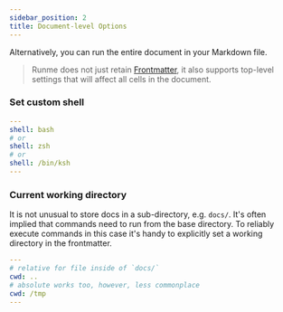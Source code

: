 ```yaml
---
sidebar_position: 2
title: Document-level Options
---
```


Alternatively, you can run the entire document in your Markdown file.

> Runme does not just retain [Frontmatter](https://docs.runme.devhow-runme-works/vscode#frontmatter), it also supports top-level settings that will affect all cells in the document.

### **Set custom shell**

```yaml {"id":"01HPF4AYF8APQXC4YRBANMNA4H"}
---
shell: bash
# or
shell: zsh
# or
shell: /bin/ksh
---
```

### **Current working directory**

It is not unusual to store docs in a sub-directory, e.g. `docs/`. It's often implied that commands need to run from the base directory. To reliably execute commands in this case it's handy to explicitly set a working directory in the frontmatter.

```yaml {"id":"01HPF4AYF82V87RYY7C23D2PCM"}
---
# relative for file inside of `docs/`
cwd: ..
# absolute works too, however, less commonplace
cwd: /tmp
---
```
